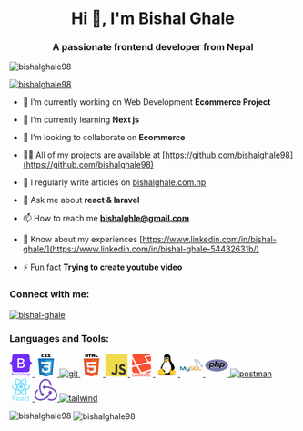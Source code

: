 <h1 align="center">Hi 👋, I'm Bishal Ghale</h1>
<h3 align="center">A passionate frontend developer from Nepal</h3>

<p align="left"> <img src="https://komarev.com/ghpvc/?username=bishalghale98&label=Profile%20views&color=0e75b6&style=flat" alt="bishalghale98" /> </p>

<p align="left"> <a href="https://github.com/ryo-ma/github-profile-trophy"><img src="https://github-profile-trophy.vercel.app/?username=bishalghale98" alt="bishalghale98" /></a> </p>

- 🔭 I’m currently working on Web Development **Ecommerce Project**

- 🌱 I’m currently learning **Next js**

- 👯 I’m looking to collaborate on **Ecommerce**

- 👨‍💻 All of my projects are available at [https://github.com/bishalghale98](https://github.com/bishalghale98)

- 📝 I regularly write articles on [bishalghale.com.np](bishalghale.com.np)

- 💬 Ask me about **react & laravel**

- 📫 How to reach me **bishalghle@gmail.com**

- 📄 Know about my experiences [https://www.linkedin.com/in/bishal-ghale/](https://www.linkedin.com/in/bishal-ghale-54432631b/)

- ⚡ Fun fact **Trying to create youtube video**

<h3 align="left">Connect with me:</h3>
<p align="left">
<a href="https://linkedin.com/in/bishal-ghale-54432631b" target="blank"><img align="center" src="https://raw.githubusercontent.com/rahuldkjain/github-profile-readme-generator/master/src/images/icons/Social/linked-in-alt.svg" alt="bishal-ghale" height="30" width="40" /></a>
</p>

<h3 align="left">Languages and Tools:</h3>
<p align="left"> <a href="https://getbootstrap.com" target="_blank" rel="noreferrer"> <img src="https://raw.githubusercontent.com/devicons/devicon/master/icons/bootstrap/bootstrap-plain-wordmark.svg" alt="bootstrap" width="40" height="40"/> </a> <a href="https://www.w3schools.com/css/" target="_blank" rel="noreferrer"> <img src="https://raw.githubusercontent.com/devicons/devicon/master/icons/css3/css3-original-wordmark.svg" alt="css3" width="40" height="40"/> </a> <a href="https://git-scm.com/" target="_blank" rel="noreferrer"> <img src="https://www.vectorlogo.zone/logos/git-scm/git-scm-icon.svg" alt="git" width="40" height="40"/> </a> <a href="https://www.w3.org/html/" target="_blank" rel="noreferrer"> <img src="https://raw.githubusercontent.com/devicons/devicon/master/icons/html5/html5-original-wordmark.svg" alt="html5" width="40" height="40"/> </a> <a href="https://developer.mozilla.org/en-US/docs/Web/JavaScript" target="_blank" rel="noreferrer"> <img src="https://raw.githubusercontent.com/devicons/devicon/master/icons/javascript/javascript-original.svg" alt="javascript" width="40" height="40"/> </a> <a href="https://laravel.com/" target="_blank" rel="noreferrer"> <img src="https://raw.githubusercontent.com/devicons/devicon/master/icons/laravel/laravel-plain-wordmark.svg" alt="laravel" width="40" height="40"/> </a> <a href="https://www.linux.org/" target="_blank" rel="noreferrer"> <img src="https://raw.githubusercontent.com/devicons/devicon/master/icons/linux/linux-original.svg" alt="linux" width="40" height="40"/> </a> <a href="https://www.mysql.com/" target="_blank" rel="noreferrer"> <img src="https://raw.githubusercontent.com/devicons/devicon/master/icons/mysql/mysql-original-wordmark.svg" alt="mysql" width="40" height="40"/> </a> <a href="https://www.php.net" target="_blank" rel="noreferrer"> <img src="https://raw.githubusercontent.com/devicons/devicon/master/icons/php/php-original.svg" alt="php" width="40" height="40"/> </a> <a href="https://postman.com" target="_blank" rel="noreferrer"> <img src="https://www.vectorlogo.zone/logos/getpostman/getpostman-icon.svg" alt="postman" width="40" height="40"/> </a> <a href="https://reactjs.org/" target="_blank" rel="noreferrer"> <img src="https://raw.githubusercontent.com/devicons/devicon/master/icons/react/react-original-wordmark.svg" alt="react" width="40" height="40"/> </a> <a href="https://redux.js.org" target="_blank" rel="noreferrer"> <img src="https://raw.githubusercontent.com/devicons/devicon/master/icons/redux/redux-original.svg" alt="redux" width="40" height="40"/> </a> <a href="https://tailwindcss.com/" target="_blank" rel="noreferrer"> <img src="https://www.vectorlogo.zone/logos/tailwindcss/tailwindcss-icon.svg" alt="tailwind" width="40" height="40"/> </a> </p>

<p><img align="left" src="https://github-readme-stats.vercel.app/api/top-langs?username=bishalghale98&show_icons=true&locale=en&layout=compact" alt="bishalghale98" /></p>

<p>&nbsp;<img align="center" src="https://github-readme-stats.vercel.app/api?username=bishalghale98&show_icons=true&locale=en" alt="bishalghale98" /></p>
